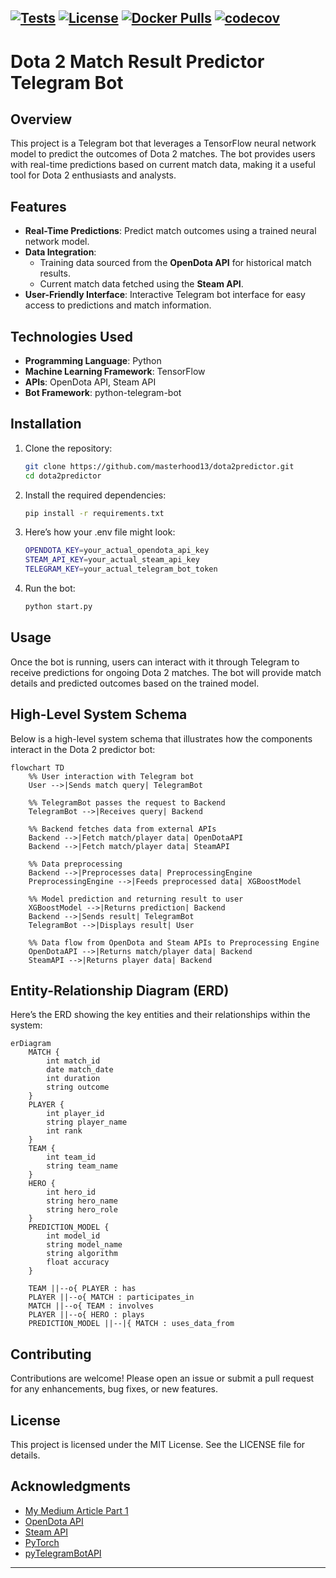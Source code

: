 <!-- GitHub badges -->
[![Tests](https://github.com/masterhood13/dota2predictor/actions/workflows/python-unitests.yml/badge.svg?branch=main)](https://github.com/masterhood13/dota2predictor/actions)
[![License](https://img.shields.io/badge/license-MIT-green)](LICENSE)
[![Docker Pulls](https://img.shields.io/docker/pulls/masterhood13/dota2predictor.svg)](https://hub.docker.com/r/masterhood13/dota2predictor)
[![codecov](https://codecov.io/gh/masterhood13/dota2predictor/branch/main/graph/badge.svg?token=YOUR_TOKEN)](https://codecov.io/gh/masterhood13/dota2predictor)
---

# Dota 2 Match Result Predictor Telegram Bot

## Overview

This project is a Telegram bot that leverages a TensorFlow neural network model to predict the outcomes of Dota 2 matches. The bot provides users with real-time predictions based on current match data, making it a useful tool for Dota 2 enthusiasts and analysts.

## Features

- **Real-Time Predictions**: Predict match outcomes using a trained neural network model.
- **Data Integration**:
  - Training data sourced from the **OpenDota API** for historical match results.
  - Current match data fetched using the **Steam API**.
- **User-Friendly Interface**: Interactive Telegram bot interface for easy access to predictions and match information.

## Technologies Used

- **Programming Language**: Python
- **Machine Learning Framework**: TensorFlow
- **APIs**: OpenDota API, Steam API
- **Bot Framework**: python-telegram-bot

## Installation

1. Clone the repository:
   ```bash
   git clone https://github.com/masterhood13/dota2predictor.git
   cd dota2predictor
   ```

2. Install the required dependencies:
   ```bash
   pip install -r requirements.txt
   ```

3. Here’s how your .env file might look:
   ```bash
   OPENDOTA_KEY=your_actual_opendota_api_key
   STEAM_API_KEY=your_actual_steam_api_key
   TELEGRAM_KEY=your_actual_telegram_bot_token
   ```

4. Run the bot:
   ```bash
   python start.py
   ```

## Usage

Once the bot is running, users can interact with it through Telegram to receive predictions for ongoing Dota 2 matches. The bot will provide match details and predicted outcomes based on the trained model.

## High-Level System Schema

Below is a high-level system schema that illustrates how the components interact in the Dota 2 predictor bot:

```mermaid
flowchart TD
    %% User interaction with Telegram bot
    User -->|Sends match query| TelegramBot

    %% TelegramBot passes the request to Backend
    TelegramBot -->|Receives query| Backend

    %% Backend fetches data from external APIs
    Backend -->|Fetch match/player data| OpenDotaAPI
    Backend -->|Fetch match/player data| SteamAPI

    %% Data preprocessing
    Backend -->|Preprocesses data| PreprocessingEngine
    PreprocessingEngine -->|Feeds preprocessed data| XGBoostModel

    %% Model prediction and returning result to user
    XGBoostModel -->|Returns prediction| Backend
    Backend -->|Sends result| TelegramBot
    TelegramBot -->|Displays result| User

    %% Data flow from OpenDota and Steam APIs to Preprocessing Engine
    OpenDotaAPI -->|Returns match/player data| Backend
    SteamAPI -->|Returns player data| Backend
```

## Entity-Relationship Diagram (ERD)

Here’s the ERD showing the key entities and their relationships within the system:

```mermaid
erDiagram
    MATCH {
        int match_id
        date match_date
        int duration
        string outcome
    }
    PLAYER {
        int player_id
        string player_name
        int rank
    }
    TEAM {
        int team_id
        string team_name
    }
    HERO {
        int hero_id
        string hero_name
        string hero_role
    }
    PREDICTION_MODEL {
        int model_id
        string model_name
        string algorithm
        float accuracy
    }

    TEAM ||--o{ PLAYER : has
    PLAYER ||--o{ MATCH : participates_in
    MATCH ||--o{ TEAM : involves
    PLAYER ||--o{ HERO : plays
    PREDICTION_MODEL ||--|{ MATCH : uses_data_from
```

## Contributing

Contributions are welcome! Please open an issue or submit a pull request for any enhancements, bug fixes, or new features.

## License

This project is licensed under the MIT License. See the LICENSE file for details.

## Acknowledgments

- [My Medium Article Part 1](https://medium.com/@masterhood13/building-a-dota-2-match-outcome-predictor-my-journey-and-learnings-fd60e1a79a23)
- [OpenDota API](https://docs.opendota.com/)
- [Steam API](https://steamapi.xpaw.me/)
- [PyTorch](https://pytorch.org/)
- [pyTelegramBotAPI](https://pypi.org/project/pyTelegramBotAPI/)

---
